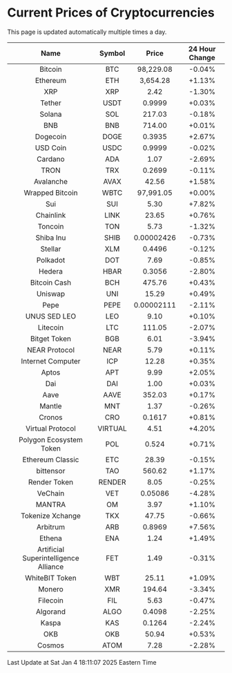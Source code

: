 # Current Prices of Cryptocurrencies
This page is updated automatically multiple times a day.

| Name | Symbol | Price | 24 Hour Change |
| :---: |:---:| :---: | :---: |
| Bitcoin | BTC | 98,229.08 | -0.04% |
| Ethereum | ETH | 3,654.28 | +1.13% |
| XRP | XRP | 2.42 | -1.30% |
| Tether | USDT | 0.9999 | +0.03% |
| Solana | SOL | 217.03 | -0.18% |
| BNB | BNB | 714.00 | +0.01% |
| Dogecoin | DOGE | 0.3935 | +2.67% |
| USD Coin | USDC | 0.9999 | -0.02% |
| Cardano | ADA | 1.07 | -2.69% |
| TRON | TRX | 0.2699 | -0.11% |
| Avalanche | AVAX | 42.56 | +1.58% |
| Wrapped Bitcoin | WBTC | 97,991.05 | +0.00% |
| Sui | SUI | 5.30 | +7.82% |
| Chainlink | LINK | 23.65 | +0.76% |
| Toncoin | TON | 5.73 | -1.32% |
| Shiba Inu | SHIB | 0.00002426 | -0.73% |
| Stellar | XLM | 0.4496 | -0.12% |
| Polkadot | DOT | 7.69 | -0.85% |
| Hedera | HBAR | 0.3056 | -2.80% |
| Bitcoin Cash | BCH | 475.76 | +0.43% |
| Uniswap | UNI | 15.29 | +0.49% |
| Pepe | PEPE | 0.00002111 | -2.11% |
| UNUS SED LEO | LEO | 9.10 | +0.10% |
| Litecoin | LTC | 111.05 | -2.07% |
| Bitget Token | BGB | 6.01 | -3.94% |
| NEAR Protocol | NEAR | 5.79 | +0.11% |
| Internet Computer | ICP | 12.28 | +0.35% |
| Aptos | APT | 9.99 | +2.05% |
| Dai | DAI | 1.00 | +0.03% |
| Aave | AAVE | 352.03 | +0.17% |
| Mantle | MNT | 1.37 | -0.26% |
| Cronos | CRO | 0.1617 | +0.81% |
| Virtual Protocol | VIRTUAL | 4.51 | +4.20% |
| Polygon Ecosystem Token | POL | 0.524 | +0.71% |
| Ethereum Classic | ETC | 28.39 | -0.15% |
| bittensor | TAO | 560.62 | +1.17% |
| Render Token | RENDER | 8.05 | -0.25% |
| VeChain | VET | 0.05086 | -4.28% |
| MANTRA | OM | 3.97 | +1.10% |
| Tokenize Xchange | TKX | 47.75 | -0.66% |
| Arbitrum | ARB | 0.8969 | +7.56% |
| Ethena | ENA | 1.24 | +1.49% |
| Artificial Superintelligence Alliance | FET | 1.49 | -0.31% |
| WhiteBIT Token | WBT | 25.11 | +1.09% |
| Monero | XMR | 194.64 | -3.34% |
| Filecoin | FIL | 5.63 | -0.47% |
| Algorand | ALGO | 0.4098 | -2.25% |
| Kaspa | KAS | 0.1264 | -2.24% |
| OKB | OKB | 50.94 | +0.53% |
| Cosmos | ATOM | 7.28 | -2.28% |

Last Update at Sat Jan  4 18:11:07 2025 Eastern Time